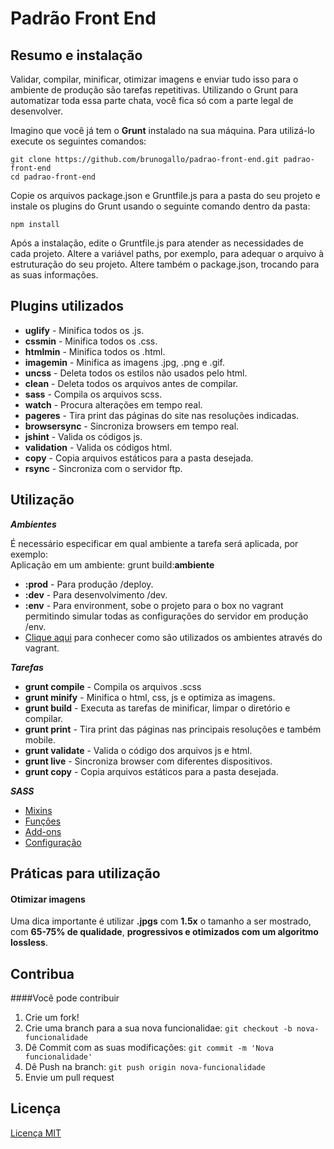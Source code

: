 # Padrão Front End


## Resumo e instalação

Validar, compilar, minificar, otimizar imagens e enviar tudo isso para o ambiente de produção são tarefas repetitivas. Utilizando o Grunt para automatizar toda essa parte chata, você fica só com a parte legal de desenvolver.

Imagino que você já tem o **Grunt** instalado na sua máquina. Para utilizá-lo execute os seguintes comandos:

```
git clone https://github.com/brunogallo/padrao-front-end.git padrao-front-end
cd padrao-front-end
```

Copie os arquivos package.json e Gruntfile.js para a pasta do seu projeto e instale os plugins do Grunt usando o seguinte comando dentro da pasta:

```
npm install
```

Após a instalação, edite o Gruntfile.js para atender as necessidades de cada projeto. Altere a variável paths, por exemplo, para adequar o arquivo à estruturação do seu projeto. Altere também o package.json, trocando para as suas informações.


## Plugins utilizados

- **uglify** 			- Minifica todos os .js.
- **cssmin** 			- Minifica todos os .css.
- **htmlmin** 			- Minifica todos os .html.
- **imagemin** 			- Minifica as imagens .jpg, .png e .gif.
- **uncss** 			- Deleta todos os estilos não usados pelo html.
- **clean** 			- Deleta todos os arquivos antes de compilar.
- **sass** 				- Compila os arquivos scss.
- **watch** 			- Procura alterações em tempo real.
- **pageres** 			- Tira print das páginas do site nas resoluções indicadas.
- **browsersync**		- Sincroniza browsers em tempo real.
- **jshint**			- Valida os códigos js.
- **validation**		- Valida os códigos html.
- **copy**				- Copia arquivos estáticos para a pasta desejada.
- **rsync**				- Sincroniza com o servidor ftp.

## Utilização

***Ambientes***

É necessário especificar em qual ambiente a tarefa será aplicada, por exemplo:<br>
Aplicação em um ambiente: grunt build:**ambiente**

- **:prod**				- Para produção /deploy.
- **:dev**				- Para desenvolvimento /dev.
- **:env**				- Para environment, sobe o projeto para o box no vagrant permitindo simular todas as configurações do servidor em produção /env.
- [Clique aqui](app/env/Readme.md) para conhecer como são utilizados os ambientes através do vagrant.


***Tarefas***

- **grunt compile**		- Compila os arquivos .scss
- **grunt minify**		- Minifica o html, css, js e optimiza as imagens.
- **grunt build**			- Executa as tarefas de minificar, limpar o diretório e compilar. 
- **grunt print**			- Tira print das páginas nas principais resoluções e também mobile.
- **grunt validate**		- Valida o código dos arquivos js e html.
- **grunt live**			- Sincroniza browser com diferentes dispositivos.
- **grunt copy**		- Copia arquivos estáticos para a pasta desejada.

***SASS***

- [Mixins](/docs/mixins.md)
- [Funções](/docs/funcoes.md)
- [Add-ons](/docs/addons.md)
- [Configuração](/docs/configuracao.md)


## Práticas para utilização

#### Otimizar imagens
Uma dica importante é utilizar **.jpgs** com **1.5x** o tamanho a ser mostrado, com **65-75% de qualidade**, **progressivos e otimizados com um algoritmo lossless**. 


## Contribua

####Você pode contribuir

1. Crie um fork!
2. Crie uma branch para a sua nova funcionalidae: `git checkout -b nova-funcionalidade`
3. Dê Commit com as suas modificações: `git commit -m 'Nova funcionalidade'`
4. Dê Push na branch: `git push origin nova-funcionalidade`
5. Envie um pull request

## Licença

[Licença MIT](https://github.com/brunogallo/padrao-front-end/blob/master/LICENSE)
